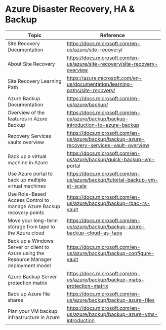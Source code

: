 # Azure Disaster Recovery, HA & Backup

| Topic | Reference |
| --- | --- |
|Site Recovery Documentation|https://docs.microsoft.com/en-us/azure/site-recovery/|
|About Site Recovery|https://docs.microsoft.com/en-us/azure/site-recovery/site-recovery-overview|
|Site Recovery Learning Path|https://azure.microsoft.com/en-us/documentation/learning-paths/site-recovery/|
|Azure Backup Documentation|https://docs.microsoft.com/en-us/azure/backup/|
|Overview of the features in Azure Backup|https://docs.microsoft.com/en-us/azure/backup/backup-introduction-to-azure-backup|
|Recovery Services vaults overview|https://docs.microsoft.com/en-us/azure/backup/backup-azure-recovery-services-vault-overview|
|Back up a virtual machine in Azure|https://docs.microsoft.com/en-us/azure/backup/quick-backup-vm-portal|
|Use Azure portal to back up multiple virtual machines|https://docs.microsoft.com/en-us/azure/backup/tutorial-backup-vm-at-scale|
|Use Role-Based Access Control to manage Azure Backup recovery points|https://docs.microsoft.com/en-us/azure/backup/backup-rbac-rs-vault|
|Move your long-term storage from tape to the Azure cloud|https://docs.microsoft.com/en-us/azure/backup/backup-azure-backup-cloud-as-tape|
|Back up a Windows Server or client to Azure using the Resource Manager deployment model|https://docs.microsoft.com/en-us/azure/backup/backup-configure-vault|
|Azure Backup Server protection matrix|https://docs.microsoft.com/en-us/azure/backup/backup-mabs-protection-matrix|
|Back up Azure file shares|https://docs.microsoft.com/en-us/azure/backup/backup-azure-files|
|Plan your VM backup infrastructure in Azure|https://docs.microsoft.com/en-us/azure/backup/backup-azure-vms-introduction|

